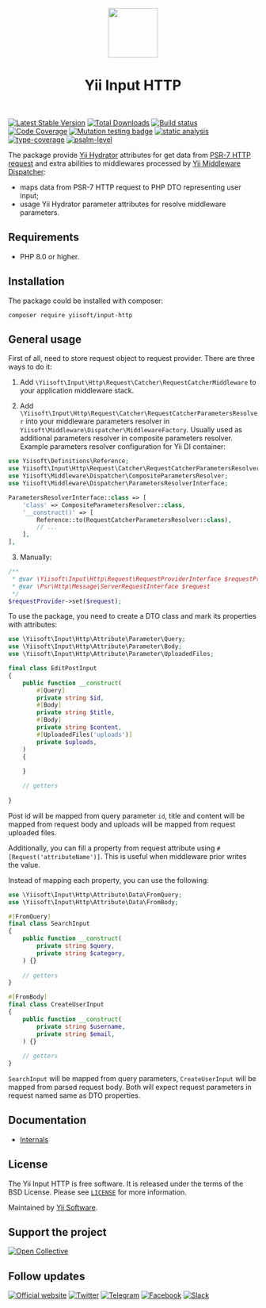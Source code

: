 <p align="center">
    <a href="https://github.com/yiisoft" target="_blank">
        <img src="https://yiisoft.github.io/docs/images/yii_logo.svg" height="100px">
    </a>
    <h1 align="center">Yii Input HTTP</h1>
    <br>
</p>

[![Latest Stable Version](https://poser.pugx.org/yiisoft/input-http/v/stable.png)](https://packagist.org/packages/yiisoft/input-http)
[![Total Downloads](https://poser.pugx.org/yiisoft/input-http/downloads.png)](https://packagist.org/packages/yiisoft/input-http)
[![Build status](https://github.com/yiisoft/input-http/workflows/build/badge.svg)](https://github.com/yiisoft/input-http/actions?query=workflow%3Abuild)
[![Code Coverage](https://codecov.io/gh/yiisoft/input-http/branch/master/graph/badge.svg)](https://codecov.io/gh/yiisoft/input-http)
[![Mutation testing badge](https://img.shields.io/endpoint?style=flat&url=https%3A%2F%2Fbadge-api.stryker-mutator.io%2Fgithub.com%2Fyiisoft%2Finput-http%2Fmaster)](https://dashboard.stryker-mutator.io/reports/github.com/yiisoft/input-http/master)
[![static analysis](https://github.com/yiisoft/input-http/workflows/static%20analysis/badge.svg)](https://github.com/yiisoft/input-http/actions?query=workflow%3A%22static+analysis%22)
[![type-coverage](https://shepherd.dev/github/yiisoft/input-http/coverage.svg)](https://shepherd.dev/github/yiisoft/input-http)
[![psalm-level](https://shepherd.dev/github/yiisoft/input-http/level.svg)](https://shepherd.dev/github/yiisoft/input-http)

The package provide [Yii Hydrator](https://github.com/yiisoft/hydrator) attributes for get data from [PSR-7 HTTP request](https://www.php-fig.org/psr/psr-7/) and extra abilities to middlewares processed by
[Yii Middleware Dispatcher](https://github.com/yiisoft/middleware-dispatcher):
- maps data from PSR-7 HTTP request to PHP DTO representing user input;
- usage Yii Hydrator parameter attributes for resolve middleware parameters.

## Requirements

- PHP 8.0 or higher.

## Installation

The package could be installed with composer:

```shell
composer require yiisoft/input-http
```

## General usage

First of all, need to store request object to request provider. There are three ways to do it:

1) Add `\Yiisoft\Input\Http\Request\Catcher\RequestCatcherMiddleware` to your application middleware stack.

2) Add `\Yiisoft\Input\Http\Request\Catcher\RequestCatcherParametersResolver` into your middleware parameters resolver
in `Yiisoft\Middleware\Dispatcher\MiddlewareFactory`. Usually used as additional parameters resolver in composite
parameters resolver. Example parameters resolver configuration for Yii DI container:

```php
use Yiisoft\Definitions\Reference;
use Yiisoft\Input\Http\Request\Catcher\RequestCatcherParametersResolver;
use Yiisoft\Middleware\Dispatcher\CompositeParametersResolver;
use Yiisoft\Middleware\Dispatcher\ParametersResolverInterface;

ParametersResolverInterface::class => [
    'class' => CompositeParametersResolver::class,
    '__construct()' => [
        Reference::to(RequestCatcherParametersResolver::class),
        // ...
    ],
],
```

3) Manually:

```php
/** 
 * @var \Yiisoft\Input\Http\Request\RequestProviderInterface $requestProvider
 * @var \Psr\Http\Message\ServerRequestInterface $request
 */
$requestProvider->set($request);
```

To use the package, you need to create a DTO class and mark its properties with attributes:

```php
use \Yiisoft\Input\Http\Attribute\Parameter\Query;
use \Yiisoft\Input\Http\Attribute\Parameter\Body;
use \Yiisoft\Input\Http\Attribute\Parameter\UploadedFiles;

final class EditPostInput
{
    public function __construct(
        #[Query]
        private string $id,
        #[Body]        
        private string $title,
        #[Body]        
        private string $content,
        #[UploadedFiles('uploads')]        
        private $uploads,
    )
    {
    
    }

    // getters
        
} 
```

Post id will be mapped from query parameter `id`, title and content will be mapped from request body and uploads will
be mapped from request uploaded files.

Additionally, you can fill a property from request attribute using `#[Request('attributeName')]`.
This is useful when middleware prior writes the value.

Instead of mapping each property, you can use the following:

```php
use \Yiisoft\Input\Http\Attribute\Data\FromQuery;
use \Yiisoft\Input\Http\Attribute\Data\FromBody; 

#[FromQuery]
final class SearchInput
{
    public function __construct(
        private string $query,
        private string $category,
    ) {}
    
    // getters
}

#[FromBody]
final class CreateUserInput
{
    public function __construct(
        private string $username,
        private string $email,
    ) {}
    
    // getters
}
```

`SearchInput` will be mapped from query parameters, `CreateUserInput` will be mapped from parsed request body.
Both will expect request parameters in request named same as DTO properties.

## Documentation

- [Internals](docs/internals.md)

## License

The Yii Input HTTP is free software. It is released under the terms of the BSD License.
Please see [`LICENSE`](./LICENSE.md) for more information.

Maintained by [Yii Software](https://www.yiiframework.com/).

## Support the project

[![Open Collective](https://img.shields.io/badge/Open%20Collective-sponsor-7eadf1?logo=open%20collective&logoColor=7eadf1&labelColor=555555)](https://opencollective.com/yiisoft)

## Follow updates

[![Official website](https://img.shields.io/badge/Powered_by-Yii_Framework-green.svg?style=flat)](https://www.yiiframework.com/)
[![Twitter](https://img.shields.io/badge/twitter-follow-1DA1F2?logo=twitter&logoColor=1DA1F2&labelColor=555555?style=flat)](https://twitter.com/yiiframework)
[![Telegram](https://img.shields.io/badge/telegram-join-1DA1F2?style=flat&logo=telegram)](https://t.me/yii3en)
[![Facebook](https://img.shields.io/badge/facebook-join-1DA1F2?style=flat&logo=facebook&logoColor=ffffff)](https://www.facebook.com/groups/yiitalk)
[![Slack](https://img.shields.io/badge/slack-join-1DA1F2?style=flat&logo=slack)](https://yiiframework.com/go/slack)
